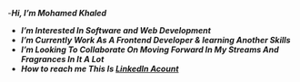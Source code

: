 -***Hi, I’m Mohamed Khaled***
- ***I’m Interested In Software and Web Development***
- ***I’m Currently Work As A Frontend Developer & learning Another Skills***
- ***I’m Looking To Collaborate On Moving Forward In My Streams And Fragrances In It A Lot*** 
- ***How to reach me This Is [LinkedIn Acount](https://www.linkedin.com/in/mohamed-khaled-364393217/)***

<!---
mohamed-khaled11/mohamed-khaled11 is a ✨ special ✨ repository because its `README.md` (this file) appears on your GitHub profile.
You can click the Preview link to take a look at your changes.
--->
